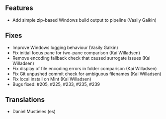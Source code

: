 
<!--
2018-11-16 meld 3.18.3
======================
-->

Features
--------

* Add simple zip-based Windows build output to pipeline (Vasily Galkin)

Fixes
-----

* Improve Windows logging behaviour (Vasily Galkin)
* Fix initial focus pane for two-pane comparison (Kai Willadsen)
* Remove encoding fallback check that caused surrogate issues (Kai Willadsen)
* Fix display of file encoding errors in folder comparison (Kai Willadsen)
* Fix Git unpushed commit check for ambiguous filenames (Kai Willadsen)
* Fix local install on Mint (Kai Willadsen)
* Bugs fixed: #205, #225, #233, #235, #239

Translations
------------

* Daniel Mustieles (es)
